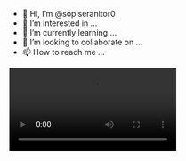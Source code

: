 - 👋 Hi, I’m @sopiseranitor0
- 👀 I’m interested in ...
- 🌱 I’m currently learning ...
- 💞️ I’m looking to collaborate on ...
- 📫 How to reach me ...

<!---
sopiseranitor0/sopiseranitor0 is a ✨ special ✨ repository because its `README.md` (this file) appears on your GitHub profile.
You can click the Preview link to take a look at your changes.
---> <video controls>
  <source src="https://uupload.ir/view/vid_20220823_011753_537_rz4h.mp4" type="video/mp4">
</video

<video controls>
  <source src="https://uupload.ir/view/vid_20220823_011753_537_rz4h.mp4" type="video/mp4">
</video

